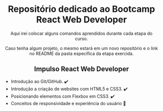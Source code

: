 <h1 align="center">Repositório dedicado ao Bootcamp React Web Developer</h1>

<p align="center">Aqui irei colocar alguns comandos aprendidos durante cada etapa do curso.

<p align="center">Caso tenha algum projeto, o mesmo estará em um novo repositório e o link no README da pasta específica da etapa exercida. 
<h2 align="center">Impulso React Web Developer</h2>


- Introdução ao Git/GitHub. ✔️
- Introdução a criação de websites com HTML5 e CSS3. ✔️
- Posicionando elementos com Flexbox em CSS3. ✔️
- Conceitos de responsividade e experiência do usuário 🚧
